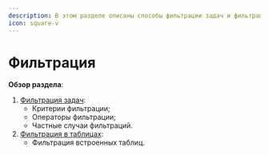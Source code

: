 ```yaml
---
description: В этом разделе описаны способы фильтрации задач и фильтрации в таблице
icon: square-v
---
```


# Фильтрация

**Обзор раздела**:

1. [Фильтрация задач](filtraciya-zadach.md):
   * Критерии фильтрации;
   * Операторы фильтрации;
   * Частные случаи фильтраций.
2. [Фильтрация в таблицах](filtraciya-v-tablicakh.md):
   * Фильтрация встроенных таблиц.
